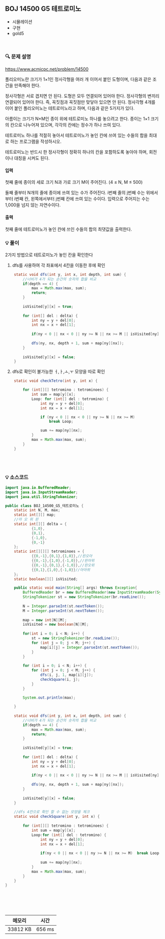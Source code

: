## BOJ 14500 G5 테트로미노
- 시뮬레이션
- 구현
- gold5

<br>


### 🔍 문제 설명
https://www.acmicpc.net/problem/14500

폴리오미노란 크기가 1×1인 정사각형을 여러 개 이어서 붙인 도형이며, 다음과 같은 조건을 만족해야 한다.

정사각형은 서로 겹치면 안 된다.
도형은 모두 연결되어 있어야 한다.
정사각형의 변끼리 연결되어 있어야 한다. 즉, 꼭짓점과 꼭짓점만 맞닿아 있으면 안 된다.
정사각형 4개를 이어 붙인 폴리오미노는 테트로미노라고 하며, 다음과 같은 5가지가 있다.


아름이는 크기가 N×M인 종이 위에 테트로미노 하나를 놓으려고 한다. 종이는 1×1 크기의 칸으로 나누어져 있으며, 각각의 칸에는 정수가 하나 쓰여 있다.

테트로미노 하나를 적절히 놓아서 테트로미노가 놓인 칸에 쓰여 있는 수들의 합을 최대로 하는 프로그램을 작성하시오.

테트로미노는 반드시 한 정사각형이 정확히 하나의 칸을 포함하도록 놓아야 하며, 회전이나 대칭을 시켜도 된다.


#### 입력
첫째 줄에 종이의 세로 크기 N과 가로 크기 M이 주어진다. (4 ≤ N, M ≤ 500)

둘째 줄부터 N개의 줄에 종이에 쓰여 있는 수가 주어진다. i번째 줄의 j번째 수는 위에서부터 i번째 칸, 왼쪽에서부터 j번째 칸에 쓰여 있는 수이다. 입력으로 주어지는 수는 1,000을 넘지 않는 자연수이다.

#### 출력
첫째 줄에 테트로미노가 놓인 칸에 쓰인 수들의 합의 최댓값을 출력한다.

###  💡 풀이

2가지 방법으로 테트로미노가 놓인 칸을 확인한다

1. dfs를 사용하여 각 좌표에서 4칸을 이동한 후에 확인

```java
	static void dfs(int y, int x, int depth, int sum) {
		//너비가 4가 되는 순간의 숫자의 합을 비교
		if(depth == 4) {
			max = Math.max(max, sum);
			return;
		}
		
		isVisited[y][x] = true;
		
		for (int[] del : delta) {
			int ny = y + del[0];
			int nx = x + del[1];
			
			if(ny < 0 || nx < 0 || ny >= N || nx >= M || isVisited[ny][nx])	continue;
			
			dfs(ny, nx, depth + 1, sum + map[ny][nx]);
		}
		
		isVisited[y][x] = false;
	}
```


2. dfs로 확인이 불가능한 ㅓ,ㅏ,ㅗ,ㅜ 모양을 따로 확인

```java
	static void checkTetro(int y, int x) {

		for (int[][] tetromino : tetrominoes) {
			int sum = map[y][x];
			Loop: for (int[] del : tetromino) {
				int ny = y + del[0];
				int nx = x + del[1];

				if (ny < 0 || nx < 0 || ny >= N || nx >= M)
					break Loop;

				sum += map[ny][nx];
			}
			max = Math.max(max, sum);
		}
	}
```



<br><br>

###  💡 소스코드
```java
import java.io.BufferedReader;
import java.io.InputStreamReader;
import java.util.StringTokenizer;

public class BOJ_14500_G5_테트로미노 {
	static int N, M, max;
	static int[][] map;
	//아 오 위 왼
	static int[][] delta = {
			{1,0},
			{0,1},
			{-1,0},
			{0,-1}
	};
	static int[][][] tetrominoes = {
			{{0,-1},{0,1},{1,0}},//왼오아
			{{0,-1},{1,0},{-1,0}},//왼아위
			{{0,-1},{0,1},{-1,0}},//왼오위
			{{0,1},{1,0},{-1,0}}//아아위
	};
	static boolean[][] isVisited;

	public static void main(String[] args) throws Exception{
		BufferedReader br = new BufferedReader(new InputStreamReader(System.in));
		StringTokenizer st = new StringTokenizer(br.readLine());
		
		N = Integer.parseInt(st.nextToken());
		M = Integer.parseInt(st.nextToken());
		
		map = new int[N][M];
		isVisited = new boolean[N][M];
		
		for(int i = 0; i < N; i++) {
			st = new StringTokenizer(br.readLine());
			for (int j = 0; j < M; j++) {
				map[i][j] = Integer.parseInt(st.nextToken());
			}
		}
		
		for (int i = 0; i < N; i++) {
			for (int j = 0; j < M; j++) {
				dfs(i, j, 1, map[i][j]);
				checkSquare(i, j);
			}
		}
		
		System.out.println(max);

	}
	
	static void dfs(int y, int x, int depth, int sum) {
		//너비가 4가 되는 순간의 숫자의 합을 비교
		if(depth == 4) {
			max = Math.max(max, sum);
			return;
		}
		
		isVisited[y][x] = true;
		
		for (int[] del : delta) {
			int ny = y + del[0];
			int nx = x + del[1];
			
			if(ny < 0 || nx < 0 || ny >= N || nx >= M || isVisited[ny][nx])	continue;
			
			dfs(ny, nx, depth + 1, sum + map[ny][nx]);
		}
		
		isVisited[y][x] = false;
	}
	
	//dfs 4칸으로 확인 할 수 없는 모양을 체크
	static void checkSquare(int y, int x) {	
		
		for (int[][] tetromino : tetrominoes) {
			int sum = map[y][x];
			Loop:for (int[] del : tetromino) {
				int ny = y + del[0];
				int nx = x + del[1];
				
				if(ny < 0 || nx < 0 || ny >= N || nx >= M)	break Loop;
				
				sum += map[ny][nx];
			}
			max = Math.max(max, sum);
		}
	}
}





```


<br>



메모리|시간
--|--
33812 KB|656 ms